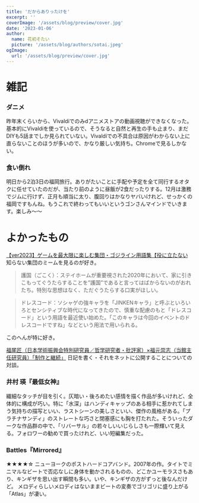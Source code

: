 ```yaml
---
title: 'だからありったけを'
excerpt: ''
coverImage: '/assets/blog/preview/cover.jpg'
date: '2023-01-06'
author:
  name: 花初そたい
  picture: '/assets/blog/authors/sotai.jpeg'
ogImage:
  url: '/assets/blog/preview/cover.jpg'
---
```

# 雑記
### ダニメ
昨年末くらいから、Vivaldiでのみdアニメストアの動画視聴ができなくなった。基本的にVivaldiを使っているので、そうなると自然と再生の手も止まり、まだDIYも5話までしか見られていない。Vivaldiでの不具合は原因がわからない上に直らないことのほうが多いので、かなり厳しい気持ち。Chromeで見るしかない。

### 食い倒れ
明日から2泊3日の福岡旅行。ありがたいことに手配や予定を全て同行するオタクに任せていたのだが、当たり前のように昼飯が2食だったりする。12月は激務でジムに行けず、正月も順当に太り、腹回りはかなりヤバいけれど、せっかくの福岡ですもんね。もうこれで終わってもいいというゴンさんマインドでいきます。楽しみ～～

# よかったもの
[【ver2023】ゲームを最大限に楽しむ集団・ゴジライン用語集【役に立たない](https://goziline.com/archives/50958)
知らない集団のミームを見るのが好き。

> 護国（ごこく）：ステイホームが重要視された2020年において、家に引きこもってぐうたらすることを”護国”であると言ってはばからないのがおれたち。特別な思想はなく、ただぐうたらする口実がほしい。  

> ドレスコード：ソシャゲの強キャラを「JINKENキャラ」と呼ぶといろいろとセンシティブな時代になってきたので、慎重な配慮のもと「ドレスコード」という用語を最近使い始めた。「このキャラは今回のイベントのドレスコードですね」などという用法で用いられる。

このへんが特に好き。

[福尾匠（日本学術振興会特別研究員／哲学研究者・批評家）×福元崇志（当館主任研究員）「制作と継続」](https://www.youtube.com/watch?v=ohWP8zIZLwY)
日記を書く・それをネットに公開することについての対談。

### 井村 瑛『最低女神』
繊細なタッチが目を引く。仄暗い・後ろめたい感情を描く作品が多いけれど、全体的に構成が巧い。特に「水深」はハンディキャップのある相手に惹かれてしまう気持ちの描写といい、ラストシーンの美しさといい、傑作の風格がある。「プラチナサンディ」のストレートな巧さと閉塞感にも胸を打たれた。そういったダークな作品群の中で、「リバーサル」の若々しいいじらしさも一際輝いて見える。フォロワーの勧めで買ったけれど、いい短編集だった。

### Battles『Mirrored』
★★★★☆
ニューヨークのポストハードコアバンド。2007年の作。タイトでミニマルなビートで否応なしに身体を動かされるものの、どこかユーモラスさもあり、キンギザを思い出す瞬間も多い。いや、キンギザの方がずっと後なんだけど。
メロディらしいメロディはないままビートの変奏でゴリゴリに盛り上がる「Atlas」が凄い。